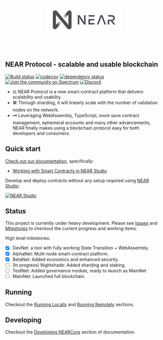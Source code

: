 <br />
<br />

<p align="center">
<img src="docs/logo.svg" width="240">
</p>

<br />
<br />


## NEAR Protocol - scalable and usable blockchain

[![Build status](https://badge.buildkite.com/a81147cb62c585cc434459eedd1d25e521453120ead9ee6c64.svg)](https://buildkite.com/nearprotocol/nearcore)
[![codecov](https://codecov.io/gh/nearprotocol/nearcore/branch/master/graph/badge.svg)](https://codecov.io/gh/nearprotocol/nearcore)
[![dependency status](https://deps.rs/repo/github/nearprotocol/nearcore/status.svg)](https://deps.rs/repo/github/nearprotocol/nearcore)
[![Join the community on Spectrum](https://withspectrum.github.io/badge/badge.svg)](https://spectrum.chat/near)
<a href="https://discord.gg/gBtUFKR">![Discord](https://img.shields.io/discord/490367152054992913.svg)</a>

* ⚖️ NEAR Protocol is a new smart-contract platform that delivers scalability and usability.
* 🛠 Through sharding, it will linearly scale with the number of validation nodes on the network.
* 🗝 Leveraging WebAssembly, TypeScript, more sane contract management, ephemeral accounts and many other advancements, NEAR
finally makes using a blockchain protocol easy for both developers and consumers.

## Quick start

[Check out our documentation](http://docs.nearprotocol.com), specifically:
 - [Working with Smart Contracts in NEAR Studio](https://docs.nearprotocol.com/docs/quick-start/development-overview)

Develop and deploy contracts without any setup required using [NEAR Studio](https://studio.nearprotocol.com):

[![NEAR Studio](https://github.com/nearprotocol/NEARStudio/blob/master/demos/guest_book.gif)](https://studio.nearprotocol.com)


## Status

This project is currently under heavy development. Please see [Issues](https://github.com/nearprotocol/nearcore/issues) and [Milestones](https://github.com/nearprotocol/nearcore/milestones) to checkout the current progress and working items.

High level milestones:

 - [x] DevNet: a tool with fully working State Transition + WebAssembly.
 - [x] AlphaNet: Multi-node smart-contract platform.
 - [X] BetaNet: Added economics and enhanced security.
 - [ ] (In progress) Nightshade: Added sharding and staking.
 - [ ] TestNet: Added governance module, ready to launch as MainNet
 - [ ] MainNet: Launched full blockchain.

## Running

Checkout the [Running Locally](https://docs.nearprotocol.com/docs/local-setup/running-testnet) and [Running Remotely](https://docs.nearprotocol.com/docs/local-setup/running-testnet#running-official-testnet-on-gcp) sections.

## Developing

Checkout the [Developing NEARCore](https://docs.nearprotocol.com/docs/contribution/contribution-overview#creating-and-submitting-a-pull-request-prs) section of documentation.
